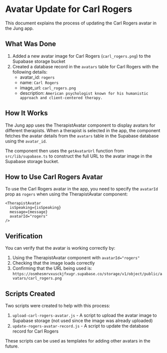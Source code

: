# Avatar Update for Carl Rogers

This document explains the process of updating the Carl Rogers avatar in the Jung app.

## What Was Done

1. Added a new avatar image for Carl Rogers (`carl_rogers.png`) to the Supabase storage bucket
2. Created a database record in the `avatars` table for Carl Rogers with the following details:
   - avatar_id: `rogers`
   - name: `Carl Rogers`
   - image_url: `carl_rogers.png`
   - description: `American psychologist known for his humanistic approach and client-centered therapy.`

## How It Works

The Jung app uses the TherapistAvatar component to display avatars for different therapists. When a therapist is selected in the app, the component fetches the avatar details from the `avatars` table in the Supabase database using the `avatar_id`.

The component then uses the `getAvatarUrl` function from `src/lib/supabase.ts` to construct the full URL to the avatar image in the Supabase storage bucket.

## How to Use Carl Rogers Avatar

To use the Carl Rogers avatar in the app, you need to specify the `avatarId` prop as `rogers` when using the TherapistAvatar component:

```tsx
<TherapistAvatar 
  isSpeaking={isSpeaking} 
  message={message} 
  avatarId="rogers" 
/>
```

## Verification

You can verify that the avatar is working correctly by:

1. Using the TherapistAvatar component with `avatarId="rogers"`
2. Checking that the image loads correctly
3. Confirming that the URL being used is: `https://osmhesmrvxusckjfxugr.supabase.co/storage/v1/object/public/avatars/carl_rogers.png`

## Scripts Created

Two scripts were created to help with this process:

1. `upload-carl-rogers-avatar.js` - A script to upload the avatar image to Supabase storage (not used since the image was already uploaded)
2. `update-rogers-avatar-record.js` - A script to update the database record for Carl Rogers

These scripts can be used as templates for adding other avatars in the future.
